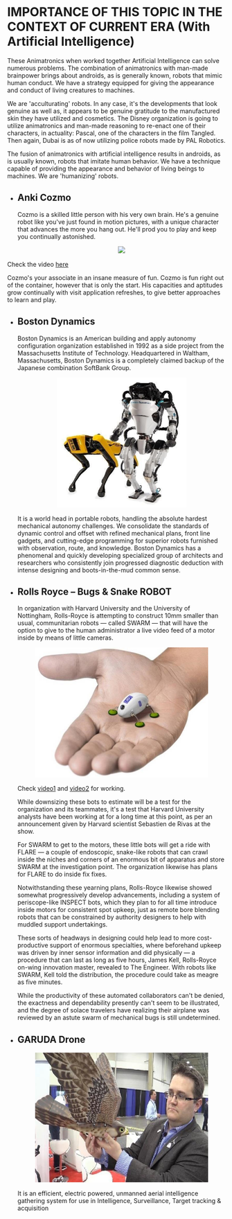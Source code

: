 # IMPORTANCE OF THIS TOPIC IN THE CONTEXT OF CURRENT ERA (With Artificial Intelligence)

These Animatronics when worked together Artificial Intelligence can solve numerous problems. The combination of animatronics with man-made brainpower brings about androids, as is generally known, robots that mimic human conduct. We have a strategy equipped for giving the appearance and conduct of living creatures to machines.  
  
  We are 'acculturating' robots. In any case, it's the developments that look genuine as well as, it appears to be genuine gratitude to the manufactured skin they have utilized and cosmetics. The Disney organization is going to utilize animatronics and man-made reasoning to re-enact one of their characters, in actuality: Pascal, one of the characters in the film Tangled. Then again, Dubai is as of now utilizing police robots made by PAL Robotics.

The fusion of animatronics with artificial intelligence results in androids, as is usually known, robots that imitate human behavior. We have a technique capable of providing the appearance and behavior of living beings to machines. We are 'humanizing' robots.  
  
- ## Anki Cozmo
    Cozmo is a skilled little person with his very own brain. He's a genuine robot like you've just found in motion pictures, with a unique character that advances the more you hang out. He'll prod you to play and keep you continually astonished.

    <center><img src="../media/videos/anki.gif">
    </center>
Check the video [here](https://drive.google.com/file/d/1tfNKqc50991zph8qnc3SzLnWS6MJGhAU/view?usp=sharing)

Cozmo's your associate in an insane measure of fun. Cozmo is fun right out of the container, however that is only the start. His capacities and aptitudes grow continually with visit application refreshes, to give better approaches to learn and play.  
  
- ## Boston Dynamics  
    Boston Dynamics is an American building and apply autonomy configuration organization established in 1992 as a side project from the Massachusetts Institute of Technology. Headquartered in Waltham, Massachusetts, Boston Dynamics is a completely claimed backup of the Japanese combination SoftBank Group.  
    
    <center><img src="../media/Images/boston.jpg" height ="300" width ="300"></center>    
    
    It is a world head in portable robots, handling the absolute hardest mechanical autonomy challenges. We consolidate the standards of dynamic control and offset with refined mechanical plans, front line gadgets, and cutting-edge programming for superior robots furnished with observation, route, and knowledge. Boston Dynamics has a phenomenal and quickly developing specialized group of architects and researchers who consistently join progressed diagnostic deduction with intense designing and boots-in-the-mud common sense.  
  
- ## Rolls Royce – Bugs & Snake ROBOT
    In organization with Harvard University and the University of Nottingham, Rolls-Royce is attempting to construct 10mm smaller than usual, communitarian robots — called SWARM — that will have the option to give to the human administrator a live video feed of a motor inside by means of little cameras.

    <center><img src="../media/Images/bugrobot.jpg" height ="300" width ="400"></center>

    Check [video1](https://drive.google.com/file/d/18vpHQk9ySKAKz4s6YhVgNeAf9IaJ-beR/view?usp=sharing) and 
    [video2](https://drive.google.com/file/d/1XIgmMRXJ2LNuHzlIDU_sVOABH8UQrkX9/view?usp=sharing) for working.

    While downsizing these bots to estimate will be a test for the organization and its teammates, it's a test that Harvard University analysts have been working at for a long time at this point, as per an announcement given by Harvard scientist Sebastien de Rivas at the show.   
    
    For SWARM to get to the motors, these little bots will get a ride with FLARE — a couple of endoscopic, snake-like robots that can crawl inside the niches and corners of an enormous bit of apparatus and store SWARM at the investigation point. The organization likewise has plans for FLARE to do inside fix fixes.   
    
    Notwithstanding these yearning plans, Rolls-Royce likewise showed somewhat progressively develop advancements, including a system of periscope-like INSPECT bots, which they plan to for all time introduce inside motors for consistent spot upkeep, just as remote bore blending robots that can be constrained by authority designers to help with muddled support undertakings.   
    
    These sorts of headways in designing could help lead to more cost-productive support of enormous specialties, where beforehand upkeep was driven by inner sensor information and did physically — a procedure that can last as long as five hours, James Kell, Rolls-Royce on-wing innovation master, revealed to The Engineer. With robots like SWARM, Kell told the distribution, the procedure could take as meagre as five minutes.
    
    While the productivity of these automated collaborators can't be denied, the exactness and dependability presently can't seem to be illustrated, and the degree of solace travelers have realizing their airplane was reviewed by an astute swarm of mechanical bugs is still undetermined.  
  
- ## GARUDA Drone
    <center><img src="../media/Images/Garudadrone.png" height ="300" width ="400"></center>

    It is an efficient, electric powered, unmanned aerial intelligence gathering system for use in Intelligence, Surveillance, Target tracking & acquisition  

